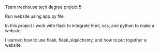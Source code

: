 Team treehouse tech degree project 5:

Run website using app.py file

In this project i work with flask to integrate html, css, and python to make a website.

I learned how to use flask, flask_slqalchemy, and how to put together a website. 
